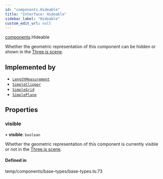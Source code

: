 ```yaml
---
id: "components.Hideable"
title: "Interface: Hideable"
sidebar_label: "Hideable"
custom_edit_url: null
---
```


[components](../modules/components.md).Hideable

Whether the geometric representation of this component can be
hidden or shown in the
[Three.js scene](https://threejs.org/docs/#api/en/scenes/Scene).

## Implemented by

- [`LengthMeasurement`](../classes/components.LengthMeasurement.md)
- [`SimpleClipper`](../classes/components.SimpleClipper.md)
- [`SimpleGrid`](../classes/components.SimpleGrid.md)
- [`SimplePlane`](../classes/components.SimplePlane.md)

## Properties

### visible

• **visible**: `boolean`

Whether the geometric representation of this component is
currently visible or not in the
[Three.js scene](https://threejs.org/docs/#api/en/scenes/Scene).

#### Defined in

temp/components/base-types/base-types.ts:73
